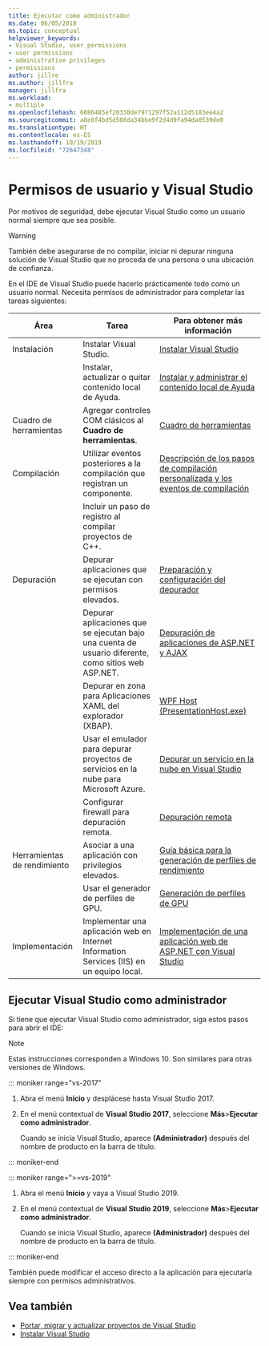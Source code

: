 ```yaml
---
title: Ejecutar como administrador
ms.date: 06/05/2018
ms.topic: conceptual
helpviewer_keywords:
- Visual Studio, user permissions
- user permissions
- administrative privileges
- permissions
author: jillre
ms.author: jillfra
manager: jillfra
ms.workload:
- multiple
ms.openlocfilehash: 6086485ef20330de7971297f52a112d5183ee4a2
ms.sourcegitcommit: a8e8f4bd5d508da34bbe9f2d4d9fa94da0539de0
ms.translationtype: HT
ms.contentlocale: es-ES
ms.lasthandoff: 10/19/2019
ms.locfileid: "72647348"
---
```

# <a name="user-permissions-and-visual-studio"></a>Permisos de usuario y Visual Studio

Por motivos de seguridad, debe ejecutar Visual Studio como un usuario normal siempre que sea posible.

> [!WARNING]
> También debe asegurarse de no compilar, iniciar ni depurar ninguna solución de Visual Studio que no proceda de una persona o una ubicación de confianza.

En el IDE de Visual Studio puede hacerlo prácticamente todo como un usuario normal. Necesita permisos de administrador para completar las tareas siguientes:

|Área|Tarea|Para obtener más información|
|----------|----------| - |
|Instalación|Instalar Visual Studio.|[Instalar Visual Studio](../install/install-visual-studio.md)|
||Instalar, actualizar o quitar contenido local de Ayuda.|[Instalar y administrar el contenido local de Ayuda](../help-viewer/install-manage-local-content.md)|
|Cuadro de herramientas|Agregar controles COM clásicos al **Cuadro de herramientas**.|[Cuadro de herramientas](../ide/reference/toolbox.md)|
|Compilación|Utilizar eventos posteriores a la compilación que registran un componente.|[Descripción de los pasos de compilación personalizada y los eventos de compilación](/cpp/build/understanding-custom-build-steps-and-build-events)|
||Incluir un paso de registro al compilar proyectos de C++.||
|Depuración|Depurar aplicaciones que se ejecutan con permisos elevados.|[Preparación y configuración del depurador](../debugger/debugger-settings-and-preparation.md)|
||Depurar aplicaciones que se ejecutan bajo una cuenta de usuario diferente, como sitios web ASP.NET.|[Depuración de aplicaciones de ASP.NET y AJAX](../debugger/how-to-enable-debugging-for-aspnet-applications.md)|
||Depurar en zona para Aplicaciones XAML del explorador (XBAP).|[WPF Host (PresentationHost.exe)](/dotnet/framework/wpf/app-development/wpf-host-presentationhost-exe)|
||Usar el emulador para depurar proyectos de servicios en la nube para Microsoft Azure.|[Depurar un servicio en la nube en Visual Studio](/azure/vs-azure-tools-debug-cloud-services-virtual-machines)|
||Configurar firewall para depuración remota.|[Depuración remota](../debugger/remote-debugging.md)|
|Herramientas de rendimiento|Asociar a una aplicación con privilegios elevados.|[Guía básica para la generación de perfiles de rendimiento](../profiling/beginners-guide-to-performance-profiling.md)|
||Usar el generador de perfiles de GPU.|[Generación de perfiles de GPU](../profiling/gpu-usage.md)|
|Implementación|Implementar una aplicación web en Internet Information Services (IIS) en un equipo local.|[Implementación de una aplicación web de ASP.NET con Visual Studio](/aspnet/web-forms/overview/older-versions-getting-started/deployment-to-a-hosting-provider/)|

## <a name="run-visual-studio-as-an-administrator"></a>Ejecutar Visual Studio como administrador

Si tiene que ejecutar Visual Studio como administrador, siga estos pasos para abrir el IDE:

> [!NOTE]
> Estas instrucciones corresponden a Windows 10. Son similares para otras versiones de Windows.

::: moniker range="vs-2017"

1. Abra el menú **Inicio** y desplácese hasta Visual Studio 2017.

1. En el menú contextual de **Visual Studio 2017**, seleccione **Más**>**Ejecutar como administrador**.

   Cuando se inicia Visual Studio, aparece **(Administrador)** después del nombre de producto en la barra de título.

::: moniker-end

::: moniker range=">=vs-2019"

1. Abra el menú **Inicio** y vaya a Visual Studio 2019.

1. En el menú contextual de **Visual Studio 2019**, seleccione **Más**>**Ejecutar como administrador**.

   Cuando se inicia Visual Studio, aparece **(Administrador)** después del nombre de producto en la barra de título.

::: moniker-end

También puede modificar el acceso directo a la aplicación para ejecutarla siempre con permisos administrativos.

## <a name="see-also"></a>Vea también

- [Portar, migrar y actualizar proyectos de Visual Studio](../porting/port-migrate-and-upgrade-visual-studio-projects.md)
- [Instalar Visual Studio](../install/install-visual-studio.md)